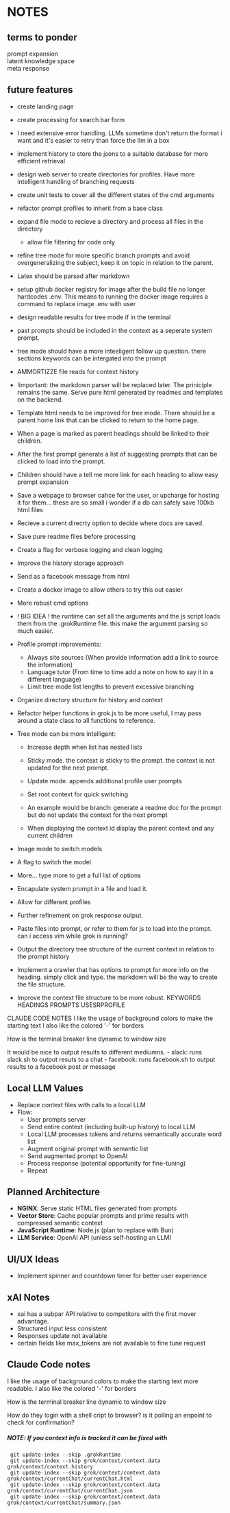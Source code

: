 # NOTES

## terms to ponder  
  prompt expansion  
  latent knowledge space  
  meta response

## future features  

  - create landing page

  - create processing for search bar form

  - I need extensive error handling. LLMs sometime don't return the format i want and it's easier to retry than force the llm in a box
  - implement history to store the jsons to a suitable database for more efficient retrieval

  - design web server to create directories for profiles.  Have  more intelligent handling of branching requests

  - create unit tests to cover all the different states of the cmd arguments

  - refactor prompt profiles to inherit from a base class

  - expand file mode to recieve a directory and process all files in the directory  
      * allow file filtering for code only

  - refine tree mode for more specific branch prompts and avoid overgeneralizing the subject, keep it on topic in relation to the parent.

  - Latex should be parsed after markdown

  - setup github docker registry for image after the build file no longer hardcodes .env. This means to running the docker image requires a command to replace image .env with user
 
 - design readable results for tree mode if in the terminal

 - past prompts should be included in the context as a seperate system prompt.

- tree mode should have a more inteeligent follow up question. there sections keywords can be intergated into the prompt

- AMMORTIZZE file reads for context history
- !important: the markdown parser will be replaced later. The priniciple remains the same. Serve pure html generated by readmes and templates on the backend.
- Template html needs to be improved for tree mode. There should be a parent home link that can be clicked to return to the home page.
- When a page is marked as parent headings should be linked to their children.
- After the first prompt generate a list of suggesting prompts that can be clicked to load into the prompt.
- Children should have a tell me more link for each heading to allow easy prompt expansion
- Save a webpage to browser cahce for the user, or upcharge for hosting it for them... these are so small i wonder if a db can safely save 100kb html files  
- Recieve a current direcrty option to decide where docs are saved.
- Save pure readme files before processing
- Create a flag for verbose logging and clean logging
- Improve the history storage approach
- Send as a facebook message from html
- Create a docker image to allow others to try this out easier
- More robust cmd options
- ! BIG IDEA ! the runtime can set all the arguments and the js script loads them from the .grokRuntime file. this make the argument parsing so much easier.
- Profile prompt improvements:
  - Always site sources (When provide information add a link to source the information)
  - Language tutor (From time to time add a note on how to say it in a different language)
  - Limit tree mode list lengths to prevent excessive branching
- Organize directory structure for history and context
- Refactor helper functions in grok.js to be more useful, I may pass around a state class to all functions to reference.
- Tree mode can be more intelligent:
  - Increase depth when list has nested lists
  - Sticky mode. the context is sticky to the prompt. the context is not updated for the next prompt.
  - Update mode. appends additional profile user prompts

  - Set root context for quick switching
  - An example would be branch: generate a readme doc for the prompt but do not update the context for the next prompt
  - When displaying the context id display the parent context and any current children

- Image mode to switch models
- A flag to switch the model
- More... type more to get a full list of options
- Encapulate system prompt in a file and load it.
- Allow for different profiles
- Further refinement on grok response output.
- Paste files into prompt, or refer to them for js to load into the prompt. can i access vim while grok is running?
- Output the directory tree structure of the current context in relation to the prompt history

- Implement a crawler that has options to prompt for more info on the heading. simply click and type. the markdown will be the way to create the file structure.

- Improve the context file structure to be more robust. KEYWORDS HEADINGS PROMPTS USESRPROFILE 

CLAUDE CODE NOTES
I like the usage of background colors to make the starting text
I also like the colored '-' for borders

How is the terminal breaker line dynamic to window size

It would be nice to output results to different mediumns.
    - slack: runs slack.sh to output resuts to a chat
    - facebook: runs facebook.sh to output results to a facebook post or message

## Local LLM Values
- Replace context files with calls to a local LLM
- Flow:
  * User prompts server
  * Send entire context (including built-up history) to local LLM
  * Local LLM processes tokens and returns semantically accurate word list
  * Augment original prompt with semantic list
  * Send augmented prompt to OpenAI
  * Process response (potential opportunity for fine-tuning)
  * Repeat

## Planned Architecture
- **NGINX**: Serve static HTML files generated from prompts
- **Vector Store**: Cache popular prompts and prime results with compressed semantic context
- **JavaScript Runtime**: Node.js (plan to replace with Bun)
- **LLM Service**: OpenAI API (unless self-hosting an LLM)

## UI/UX Ideas
- Implement spinner and countdown timer for better user experience

## xAI Notes
- xai has a subpar API relative to competitors with the first mover advantage.
- Structured input less consistent
- Responses update not available
- certain fields like max_tokens are not available to fine tune request

## Claude Code notes
I like the usage of background colors to make the starting text more readable.
I also like the colored '-' for borders

How is the terminal breaker line dynamic to window size

How do they login with a shell cript to browser? is it polling an enpoint to check for confirmation?


    
##### NOTE: If you context info is tracked it can be fixed with 
```
 git update-index --skip .grokRuntime
 git update-index --skip grok/context/context.data grok/context/context.history
 git update-index --skip grok/context/context.data grok/context/currentChat/currentChat.html
 git update-index --skip grok/context/context.data grok/context/currentChat/currentChat.json
 git update-index --skip grok/context/context.data grok/context/currentChat/summary.json
 ```
